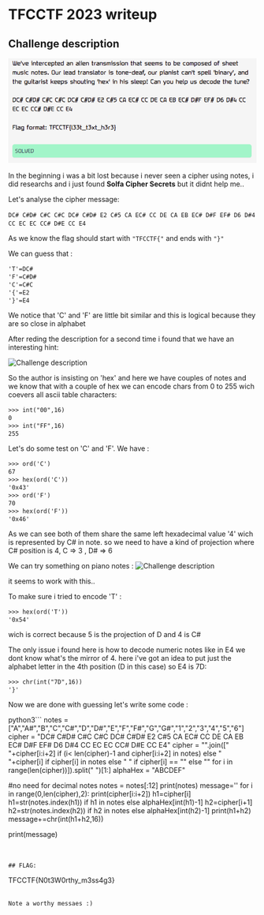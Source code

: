 # TFCCTF 2023 writeup

## Challenge description

![Challenge description](assets/Description.png)

In the beginning i was a bit lost because i never seen a cipher using notes, i did researchs and i just found **Solfa Cipher Secrets** but it didnt help me..

Let's analyse the cipher message: 

```DC# C#D# C#C C#C DC# C#D# E2 C#5 CA EC# CC DE CA EB EC# D#F EF# D6 D#4 CC EC EC CC# D#E CC E4```


As we know the flag should start with ```"TFCCTF{"``` and ends with ```"}"```

We can guess that :

```
'T'=DC#
'F'=C#D#
'C'=C#C
'{'=E2
'}'=E4
```

We notice that 'C' and 'F' are little bit similar and this is logical because they are so close in alphabet


After reding the description for a second time i found that we have an interesting hint:

![Challenge description](assets/hilight.png)


So the author is insisting on 'hex' and here we have couples of notes and we know that with a couple of hex we can encode chars from 0 to 255 wich coevers all ascii table characters: 

```
>>> int("00",16)
0
>>> int("FF",16)
255
```

Let's do some test on 'C' and 'F'. We have :

```
>>> ord('C')
67
>>> hex(ord('C'))
'0x43'
>>> ord('F')
70
>>> hex(ord('F'))
'0x46'
```

As we can see both of them share the same left hexadecimal value '4' wich is represented by C# in note. so we need to have a kind of projection where C# position is 4, C => 3 , D# => 6


We can try something on piano notes :
![Challenge description](assets/piano.png)


it seems to work with this.. 

To make sure i tried to encode 'T' : 

```
>>> hex(ord('T'))
'0x54'
```

wich is correct because 5 is the projection of D and 4 is C#


The only issue i found here is how to decode numeric notes like in E4 we dont know what's the mirror of 4. here i've got an idea to put just the alphabet letter in the 4th position (D in this case) so E4 is 
7D:

```
>>> chr(int("7D",16))
'}'
```

Now we are done with guessing let's write some code : 

python3```
notes = ["A","A#","B","C","C#","D","D#","E","F","F#","G","G#","1","2","3","4","5","6"]
cipher = "DC# C#D# C#C C#C DC# C#D# E2 C#5 CA EC# CC DE CA EB EC# D#F EF# D6 D#4 CC EC EC CC# D#E CC E4"
cipher = "".join([" "+cipher[i:i+2] if (i< len(cipher)-1 and cipher[i:i+2] in notes) else " "+cipher[i] if cipher[i] in notes else " " if cipher[i] == "" else "" for i in range(len(cipher))]).split(" ")[1:]
alphaHex = "ABCDEF"


#no need for decimal notes
notes = notes[:12]
print(notes)
message=''
for i in range(0,len(cipher),2):
	print(cipher[i:i+2])
	h1=cipher[i]
	h1=str(notes.index(h1)) if h1 in notes else alphaHex[int(h1)-1]
	h2=cipher[i+1]
	h2=str(notes.index(h2)) if h2 in notes else alphaHex[int(h2)-1]
	print(h1+h2)
	message+=chr(int(h1+h2,16))


print(message)

```


## FLAG:
```
TFCCTF{N0t3W0rthy_m3ss4g3}
```

Note a worthy messaes :)

